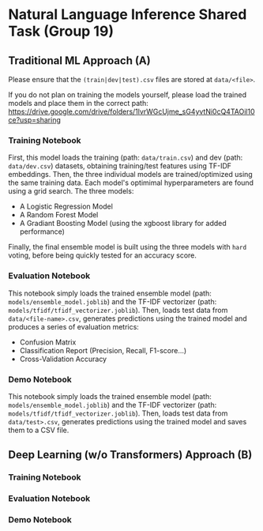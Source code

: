 # Natural Language Inference Shared Task (Group 19)

## Traditional ML Approach (A)

Please ensure that the `(train|dev|test).csv` files are stored at `data/<file>`.

If you do not plan on training the models yourself, please load the trained models and place them in the correct path: https://drive.google.com/drive/folders/1lvrWGcUjme_sG4yvtNi0cQ4TAOil10ce?usp=sharing

### Training Notebook
First, this model loads the training (path: `data/train.csv`) and dev (path: `data/dev.csv`) datasets, obtaining training/test features using TF-IDF embeddings.
Then, the three individual models are trained/optimized using the same training data. Each model's optimimal hyperparameters are found using a grid search. The three models:
- A Logistic Regression Model
- A Random Forest Model
- A Gradiant Boosting Model (using the xgboost library for added performance)

Finally, the final ensemble model is built using the three models with `hard` voting, before being quickly tested for an accuracy score.

### Evaluation Notebook
This notebook simply loads the trained ensemble model (path: `models/ensemble_model.joblib`) and the TF-IDF vectorizer (path: `models/tfidf/tfidf_vectorizer.joblib`).
Then, loads test data from `data/<file-name>.csv`, generates predictions using the trained model and produces a series of evaluation metrics:
- Confusion Matrix
- Classification Report (Precision, Recall, F1-score...)
- Cross-Validation Accuracy

### Demo Notebook
This notebook simply loads the trained ensemble model (path: `models/ensemble_model.joblib`) and the TF-IDF vectorizer (path: `models/tfidf/tfidf_vectorizer.joblib`).
Then, loads test data from `data/test>.csv`, generates predictions using the trained model and saves them to a CSV file.

## Deep Learning (w/o Transformers) Approach (B)

### Training Notebook

### Evaluation Notebook

### Demo Notebook
